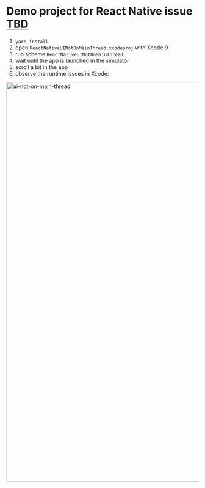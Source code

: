 # Demo project for React Native issue [TBD](https://github.com/facebook/react-native/issues/TBD)

1. `yarn install`
2. open `ReactNativeUINotOnMainThread.xcodeproj` with Xcode 9
3. run scheme `ReactNativeUINotOnMainThread`
4. wait until the app is launched in the simulator
5. scroll a bit in the app
6. observe the runtime issues in Xcode:
<img width="1047" alt="ui-not-on-main-thread" src="https://user-images.githubusercontent.com/118770/28186494-a1c45a96-681b-11e7-9545-c61ec1b40f05.png">
